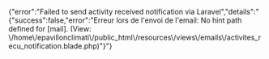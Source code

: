{"error":"Failed to send activity received notification via Laravel","details":"{\"success\":false,\"error\":\"Erreur lors de l'envoi de l'email: No hint path defined for [mail]. (View: \\/home\\/epavillonclimati\\/public_html\\/resources\\/views\\/emails\\/activites_recu_notification.blade.php)\"}"}
